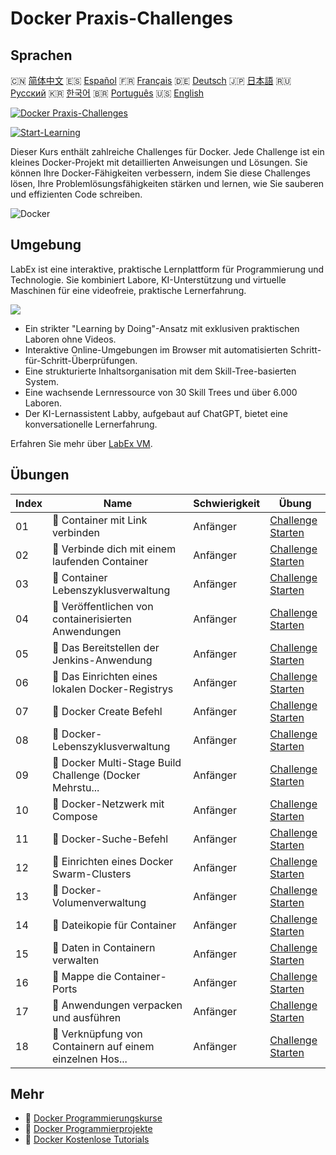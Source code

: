 # Docker Praxis-Challenges

## Sprachen

🇨🇳 [简体中文](README_zh.md) 🇪🇸 [Español](README_es.md) 🇫🇷 [Français](README_fr.md) 🇩🇪 [Deutsch](README_de.md) 🇯🇵 [日本語](README_ja.md) 🇷🇺 [Русский](README_ru.md) 🇰🇷 [한국어](README_ko.md) 🇧🇷 [Português](README_pt.md) 🇺🇸 [English](README.md) 

[![Docker Praxis-Challenges](https://cover-creator.labex.io/docker-practice-challenges.png?lang=de)](https://labex.io/de/courses/docker-practice-challenges)

[![Start-Learning](https://img.shields.io/badge/Start-Learning-whitesmoke?style=for-the-badge)](https://labex.io/de/courses/docker-practice-challenges)

Dieser Kurs enthält zahlreiche Challenges für Docker. Jede Challenge ist ein kleines Docker-Projekt mit detaillierten Anweisungen und Lösungen. Sie können Ihre Docker-Fähigkeiten verbessern, indem Sie diese Challenges lösen, Ihre Problemlösungsfähigkeiten stärken und lernen, wie Sie sauberen und effizienten Code schreiben.

![Docker](https://img.shields.io/badge/Docker-whitesmoke?style=for-the-badge&logo=docker)


## Umgebung

LabEx ist eine interaktive, praktische Lernplattform für Programmierung und Technologie. Sie kombiniert Labore, KI-Unterstützung und virtuelle Maschinen für eine videofreie, praktische Lernerfahrung.

![](https://tutorial-screenshot.getvm.io/images/vm-1725247253.png)

- Ein strikter "Learning by Doing"-Ansatz mit exklusiven praktischen Laboren ohne Videos.
- Interaktive Online-Umgebungen im Browser mit automatisierten Schritt-für-Schritt-Überprüfungen.
- Eine strukturierte Inhaltsorganisation mit dem Skill-Tree-basierten System.
- Eine wachsende Lernressource von 30 Skill Trees und über 6.000 Laboren.
- Der KI-Lernassistent Labby, aufgebaut auf ChatGPT, bietet eine konversationelle Lernerfahrung.

Erfahren Sie mehr über [LabEx VM](https://support.labex.io/using-labex/virtual-machine).

## Übungen

|   Index | Name                                                     | Schwierigkeit   | Übung                                                                                                                       |
|---------|----------------------------------------------------------|-----------------|-----------------------------------------------------------------------------------------------------------------------------|
|      01 | 🎯 Container mit Link verbinden                          | Anfänger        | <a target='_blank' href='https://labex.io/de/tutorials/docker-connect-containers-with-link-49351'>Challenge Starten</a>     |
|      02 | 🎯 Verbinde dich mit einem laufenden Container           | Anfänger        | <a target='_blank' href='https://labex.io/de/labs/docker-connect-to-running-container-15812'>Challenge Starten</a>          |
|      03 | 🎯 Container Lebenszyklusverwaltung                      | Anfänger        | <a target='_blank' href='https://labex.io/de/labs/docker-container-lifecycle-management-7767'>Challenge Starten</a>         |
|      04 | 🎯 Veröffentlichen von containerisierten Anwendungen     | Anfänger        | <a target='_blank' href='https://labex.io/de/labs/docker-deploy-containerized-applications-16240'>Challenge Starten</a>     |
|      05 | 🎯 Das Bereitstellen der Jenkins-Anwendung               | Anfänger        | <a target='_blank' href='https://labex.io/de/labs/docker-deploying-jenkins-application-18264'>Challenge Starten</a>         |
|      06 | 🎯 Das Einrichten eines lokalen Docker-Registrys         | Anfänger        | <a target='_blank' href='https://labex.io/de/labs/docker-deploying-local-docker-registry-17804'>Challenge Starten</a>       |
|      07 | 🎯 Docker Create Befehl                                  | Anfänger        | <a target='_blank' href='https://labex.io/de/tutorials/docker-docker-create-command-15817'>Challenge Starten</a>            |
|      08 | 🎯 Docker-Lebenszyklusverwaltung                         | Anfänger        | <a target='_blank' href='https://labex.io/de/labs/docker-docker-lifecycle-management-16232'>Challenge Starten</a>           |
|      09 | 🎯 Docker Multi-Stage Build Challenge (Docker Mehrstu... | Anfänger        | <a target='_blank' href='https://labex.io/de/labs/docker-docker-multi-stage-build-challenge-15810'>Challenge Starten</a>    |
|      10 | 🎯 Docker-Netzwerk mit Compose                           | Anfänger        | <a target='_blank' href='https://labex.io/de/labs/docker-docker-network-with-compose-15003'>Challenge Starten</a>           |
|      11 | 🎯 Docker-Suche-Befehl                                   | Anfänger        | <a target='_blank' href='https://labex.io/de/labs/docker-docker-search-command-16016'>Challenge Starten</a>                 |
|      12 | 🎯 Einrichten eines Docker Swarm-Clusters                | Anfänger        | <a target='_blank' href='https://labex.io/de/labs/docker-setting-up-docker-swarm-cluster-22289'>Challenge Starten</a>       |
|      13 | 🎯 Docker-Volumenverwaltung                              | Anfänger        | <a target='_blank' href='https://labex.io/de/tutorials/docker-docker-volume-management-7769'>Challenge Starten</a>          |
|      14 | 🎯 Dateikopie für Container                              | Anfänger        | <a target='_blank' href='https://labex.io/de/labs/docker-file-copy-for-containers-15813'>Challenge Starten</a>              |
|      15 | 🎯 Daten in Containern verwalten                         | Anfänger        | <a target='_blank' href='https://labex.io/de/tutorials/docker-manage-data-in-containers-15896'>Challenge Starten</a>        |
|      16 | 🎯 Mappe die Container-Ports                             | Anfänger        | <a target='_blank' href='https://labex.io/de/labs/docker-map-the-container-ports-16309'>Challenge Starten</a>               |
|      17 | 🎯 Anwendungen verpacken und ausführen                   | Anfänger        | <a target='_blank' href='https://labex.io/de/labs/docker-package-and-run-applications-16242'>Challenge Starten</a>          |
|      18 | 🎯 Verknüpfung von Containern auf einem einzelnen Hos... | Anfänger        | <a target='_blank' href='https://labex.io/de/labs/docker-single-host-container-interconnection-18452'>Challenge Starten</a> |

## Mehr

- 🔗 [Docker Programmierungskurse](https://github.com/labex-labs/awesome-programming-courses)
- 🔗 [Docker Programmierprojekte](https://github.com/labex-labs/awesome-programming-projects)
- 🔗 [Docker Kostenlose Tutorials](https://github.com/labex-labs/docker-free-tutorials)

